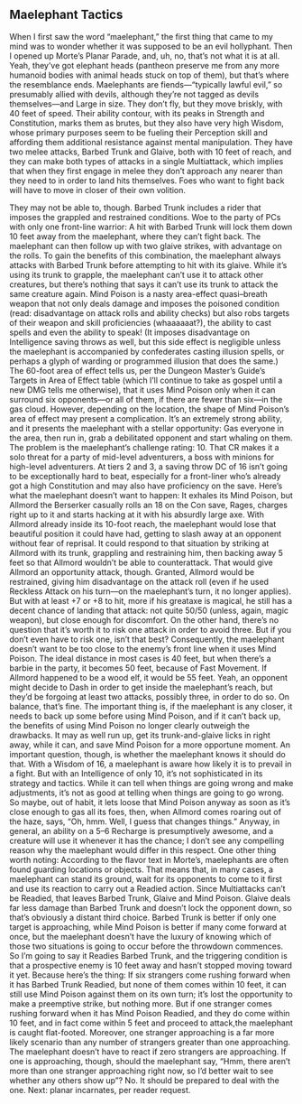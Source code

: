 ## Maelephant Tactics


When I first saw the word “maelephant,” the first thing that came to my mind was to wonder whether it was supposed to be an evil hollyphant. Then I opened up Morte’s Planar Parade, and, uh, no, that’s not what it is at all.
Yeah, they’ve got elephant heads (pantheon preserve me from any more humanoid bodies with animal heads stuck on top of them), but that’s where the resemblance ends. Maelephants are fiends—“typically lawful evil,” so presumably allied with devils, although they’re not tagged as devils themselves—and Large in size. They don’t fly, but they move briskly, with 40 feet of speed. Their ability contour, with its peaks in Strength and Constitution, marks them as brutes, but they also have very high Wisdom, whose primary purposes seem to be fueling their Perception skill and affording them additional resistance against mental manipulation.
They have two melee attacks, Barbed Trunk and Glaive, both with 10 feet of reach, and they can make both types of attacks in a single Multiattack, which implies that when they first engage in melee they don’t approach any nearer than they need to in order to land hits themselves. Foes who want to fight back will have to move in closer of their own volition.

They may not be able to, though. Barbed Trunk includes a rider that imposes the grappled and restrained conditions. Woe to the party of PCs with only one front-line warrior: A hit with Barbed Trunk will lock them down 10 feet away from the maelephant, where they can’t fight back. The maelephant can then follow up with two glaive strikes, with advantage on the rolls. To gain the benefits of this combination, the maelephant always attacks with Barbed Trunk before attempting to hit with its glaive. While it’s using its trunk to grapple, the maelephant can’t use it to attack other creatures, but there’s nothing that says it can’t use its trunk to attack the same creature again.
Mind Poison is a nasty area-effect quasi–breath weapon that not only deals damage and imposes the poisoned condition (read: disadvantage on attack rolls and ability checks) but also robs targets of their weapon and skill proficiencies (whaaaaaat?), the ability to cast spells and even the ability to speak! (It imposes disadvantage on Intelligence saving throws as well, but this side effect is negligible unless the maelephant is accompanied by confederates casting illusion spells, or perhaps a glyph of warding or programmed illusion that does the same.) The 60-foot area of effect tells us, per the Dungeon Master’s Guide’s Targets in Area of Effect table (which I’ll continue to take as gospel until a new DMG tells me otherwise), that it uses Mind Poison only when it can surround six opponents—or all of them, if there are fewer than six—in the gas cloud.
However, depending on the location, the shape of Mind Poison’s area of effect may present a complication. It’s an extremely strong ability, and it presents the maelephant with a stellar opportunity: Gas everyone in the area, then run in, grab a debilitated opponent and start whaling on them. The problem is the maelephant’s challenge rating: 10. That CR makes it a solo threat for a party of mid-level adventurers, a boss with minions for high-level adventurers. At tiers 2 and 3, a saving throw DC of 16 isn’t going to be exceptionally hard to beat, especially for a front-liner who’s already got a high Constitution and may also have proficiency on the save.
Here’s what the maelephant doesn’t want to happen: It exhales its Mind Poison, but Allmord the Berserker casually rolls an 18 on the Con save, Rages, charges right up to it and starts hacking at it with his absurdly large axe. With Allmord already inside its 10-foot reach, the maelephant would lose that beautiful position it could have had, getting to slash away at an opponent without fear of reprisal.
It could respond to that situation by striking at Allmord with its trunk, grappling and restraining him, then backing away 5 feet so that Allmord wouldn’t be able to counterattack. That would give Allmord an opportunity attack, though. Granted, Allmord would be restrained, giving him disadvantage on the attack roll (even if he used Reckless Attack on his turn—on the maelephant’s turn, it no longer applies). But with at least +7 or +8 to hit, more if his greataxe is magical, he still has a decent chance of landing that attack: not quite 50/50 (unless, again, magic weapon), but close enough for discomfort. On the other hand, there’s no question that it’s worth it to risk one attack in order to avoid three. But if you don’t even have to risk one, isn’t that best?
Consequently, the maelephant doesn’t want to be too close to the enemy’s front line when it uses Mind Poison. The ideal distance in most cases is 40 feet, but when there’s a barbie in the party, it becomes 50 feet, because of Fast Movement. If Allmord happened to be a wood elf, it would be 55 feet. Yeah, an opponent might decide to Dash in order to get inside the maelephant’s reach, but they’d be forgoing at least two attacks, possibly three, in order to do so. On balance, that’s fine. The important thing is, if the maelephant is any closer, it needs to back up some before using Mind Poison, and if it can’t back up, the benefits of using Mind Poison no longer clearly outweigh the drawbacks. It may as well run up, get its trunk-and-glaive licks in right away, while it can, and save Mind Poison for a more opportune moment.
An important question, though, is whether the maelephant knows it should do that. With a Wisdom of 16, a maelephant is aware how likely it is to prevail in a fight. But with an Intelligence of only 10, it’s not sophisticated in its strategy and tactics. While it can tell when things are going wrong and make adjustments, it’s not as good at telling when things are going to go wrong. So maybe, out of habit, it lets loose that Mind Poison anyway as soon as it’s close enough to gas all its foes, then, when Allmord comes roaring out of the haze, says, “Oh, hmm. Well, I guess that changes things.” Anyway, in general, an ability on a 5–6 Recharge is presumptively awesome, and a creature will use it whenever it has the chance; I don’t see any compelling reason why the maelephant would differ in this respect.
One other thing worth noting: According to the flavor text in Morte’s, maelephants are often found guarding locations or objects. That means that, in many cases, a maelephant can stand its ground, wait for its opponents to come to it first and use its reaction to carry out a Readied action. Since Multiattacks can’t be Readied, that leaves Barbed Trunk, Glaive and Mind Poison. Glaive deals far less damage than Barbed Trunk and doesn’t lock the opponent down, so that’s obviously a distant third choice. Barbed Trunk is better if only one target is approaching, while Mind Poison is better if many come forward at once, but the maelephant doesn’t have the luxury of knowing which of those two situations is going to occur before the throwdown commences.
So I’m going to say it Readies Barbed Trunk, and the triggering condition is that a prospective enemy is 10 feet away and hasn’t stopped moving toward it yet. Because here’s the thing: If six strangers come rushing forward when it has Barbed Trunk Readied, but none of them comes within 10 feet, it can still use Mind Poison against them on its own turn; it’s lost the opportunity to make a preemptive strike, but nothing more. But if one stranger comes rushing forward when it has Mind Poison Readied, and they do come within 10 feet, and in fact come within 5 feet and proceed to attack,the maelephant is caught flat-footed. Moreover, one stranger approaching is a far more likely scenario than any number of strangers greater than one approaching. The maelephant doesn’t have to react if zero strangers are approaching. If one is approaching, though, should the maelephant say, “Hmm, there aren’t more than one stranger approaching right now, so I’d better wait to see whether any others show up”? No. It should be prepared to deal with the one.
Next: planar incarnates, per reader request.
